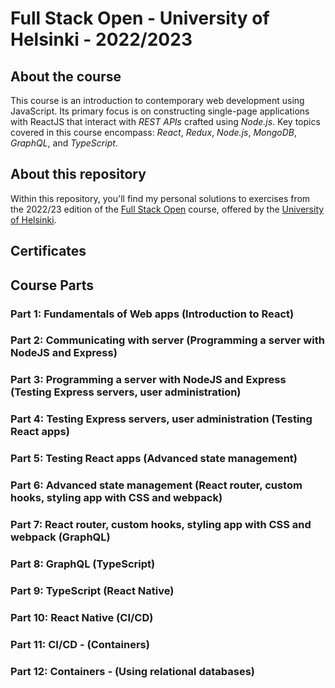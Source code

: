 # Full Stack Open - University of Helsinki - 2022/2023

## About the course

This course is an introduction to contemporary web development using JavaScript. Its primary focus is on constructing single-page applications with ReactJS that interact with _REST APIs_ crafted using _Node.js_. Key topics covered in this course encompass: _React_, _Redux_, _Node.js_, _MongoDB_, _GraphQL_, and _TypeScript_.

## About this repository

Within this repository, you'll find my personal solutions to exercises from the 2022/23 edition of the [Full Stack Open](https://fullstackopen.com/en) course, offered by the [University of Helsinki](https://www.helsinki.fi/en).

## Certificates


## Course Parts

### Part 1: Fundamentals of Web apps (Introduction to React)

### Part 2: Communicating with server (Programming a server with NodeJS and Express)

### Part 3: Programming a server with NodeJS and Express (Testing Express servers, user administration)

### Part 4: Testing Express servers, user administration (Testing React apps)

### Part 5: Testing React apps (Advanced state management)

### Part 6: Advanced state management (React router, custom hooks, styling app with CSS and webpack)

### Part 7: React router, custom hooks, styling app with CSS and webpack (GraphQL)

### Part 8: GraphQL (TypeScript)

### Part 9: TypeScript (React Native)

### Part 10: React Native (CI/CD)

### Part 11: CI/CD - (Containers)

### Part 12: Containers - (Using relational databases)
